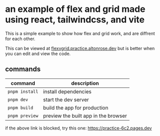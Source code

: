 # an example of flex and grid made using react, tailwindcss, and vite
This is a simple example to show how flex and grid work, and are diffrent for each other.

This can be viewed at [flexvgrid.practice.altonrose.dev](https://flexvgrid.practice.altonrose.dev) but is better when you can edit and view the code.

## commands
| command | description |
| --- | --- |
| `pnpm install` | install dependencies |
| `pnpm dev` | start the dev server |
| `pnpm build` | build the app for production |
| `pnpm preview` | preview the built app in the browser |

if the above link is blocked, try this one: https://practice-6c2.pages.dev
